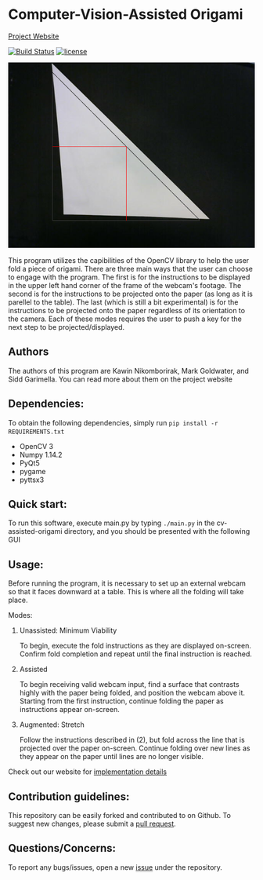 

# Computer-Vision-Assisted Origami
[Project Website](https://concavegit.github.io/cv-assisted-origami/)

[![Build Status](https://travis-ci.org/concavegit/cv-assisted-origami.svg?branch=master)](https://travis-ci.org/concavegit/cv-assisted-origami)
[![license](https://img.shields.io/github/license/mashape/apistatus.svg)](https://github.com/concavegit/cv-assisted-origami/blob/master/LICENSE)

![demo](https://github.com/concavegit/cv-assisted-origami/blob/gh-pages/PaperPics/testresult.png?raw=true)

This program utilizes the capibilities of the OpenCV library to help the user fold a piece of origami. There are three main
ways that the user can choose to engage with the program. The first is for the instructions to be displayed in the upper left
hand corner of the frame of the webcam's footage. The second is for the instructions to be projected onto the paper (as long
as it is parellel to the table). The last (which is still a bit experimental) is for the instructions to be projected onto the paper regardless of its orientation to the camera. Each of these modes requires the user to push a key for the next step
to be projected/displayed.

## Authors
The authors of this program are Kawin Nikomborirak, Mark Goldwater, and Sidd Garimella. You can read more about them on
the project website

## Dependencies:
To obtain the following dependencies, simply run `pip install -r REQUIREMENTS.txt`
  * OpenCV 3
  * Numpy 1.14.2
  * PyQt5
  * pygame
  * pyttsx3

## Quick start:

To run this software, execute main.py by typing `./main.py` in the cv-assisted-origami directory, and you should
be presented with the following GUI

## Usage:
Before running the program, it is necessary to set up an external webcam so that it faces downward at a table. This is where
all the folding will take place.

Modes:

1. Unassisted: Minimum Viability

    To begin, execute the fold instructions as they are displayed on-screen. Confirm fold completion and repeat until the final instruction is reached.

2. Assisted

    To begin receiving valid webcam input, find a surface that contrasts highly with the paper being folded, and position the webcam above it. Starting from the first instruction, continue folding the paper as instructions appear on-screen.

3. Augmented: Stretch

    Follow the instructions described in (2), but fold across the line that is projected over the paper on-screen. Continue folding over new lines as they appear on the paper until lines are no longer visible.

Check out our website for [implementation details](https://concavegit.github.io/cv-assisted-origami/tech/)


## Contribution guidelines:

This repository can be easily forked and contributed to on Github. To suggest new changes, please submit a [pull request](https://github.com/concavegit/cv-assisted-origami/pulls).

## Questions/Concerns:

To report any bugs/issues, open a new [issue](https://github.com/concavegit/cv-assisted-origami/issues) under the repository.
